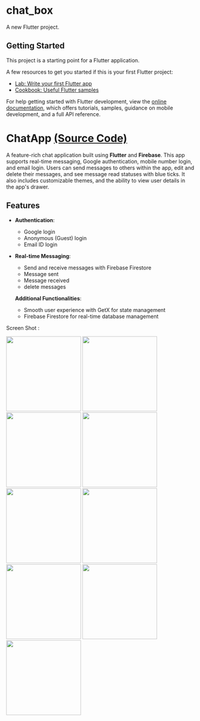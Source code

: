 # chat_box

A new Flutter project.

## Getting Started

This project is a starting point for a Flutter application.

A few resources to get you started if this is your first Flutter project:

- [Lab: Write your first Flutter app](https://docs.flutter.dev/get-started/codelab)
- [Cookbook: Useful Flutter samples](https://docs.flutter.dev/cookbook)

For help getting started with Flutter development, view the
[online documentation](https://docs.flutter.dev/), which offers tutorials,
samples, guidance on mobile development, and a full API reference.

# ChatApp [(Source Code)](https://github.com/HarshilMoradiya1244/chat_box/tree/main/lib)

A feature-rich chat application built using **Flutter** and **Firebase**. This app supports real-time messaging, Google authentication, mobile number login, and email login. Users can send messages to others within the app, edit and delete their messages, and see message read statuses with blue ticks. It also includes customizable themes, and the ability to view user details in the app's drawer.

## Features

- **Authentication**:
  - Google login
  - Anonymous (Guest) login
  - Email ID login
 
  
- **Real-time Messaging**:
  - Send and receive messages with Firebase Firestore
  - Message sent
  - Message received
  -  delete messages
 
  **Additional Functionalities**:
  - Smooth user experience with GetX for state management
  - Firebase Firestore for real-time database management

Screen Shot :

<p>
  <img src="https://github.com/HarshilMoradiya1244/chat_box/assets/142592789/9c11478f-5ecf-4ad2-9823-469a40d0d301",height="1000"width="200">
  <img src="https://github.com/HarshilMoradiya1244/chat_box/assets/142592789/c66da74f-c113-46c2-ab6b-11364212db0c",height="1000"width="200">
  <img src="https://github.com/HarshilMoradiya1244/chat_box/assets/142592789/72cc5041-6687-4c8e-b165-1da6fe8b42c7",height="1000"width="200">
  <img src="https://github.com/HarshilMoradiya1244/chat_box/assets/142592789/f36ab4bc-59ed-4ce5-b1d7-a5b10c57e8b4",height="1000"width="200">
  <img src="https://github.com/HarshilMoradiya1244/chat_box/assets/142592789/8872a86b-ffb1-4e1e-aaab-5cda47a71edc",height="1000"width="200">
  <img src="https://github.com/HarshilMoradiya1244/chat_box/assets/142592789/819b15e8-a914-4460-ba5c-2f3668368991",height="1000"width="200">
  <img src="https://github.com/HarshilMoradiya1244/chat_box/assets/142592789/9b598a25-2340-4d7f-904a-8527f86a8df5",height="1000"width="200">
  <img src="https://github.com/HarshilMoradiya1244/chat_box/assets/142592789/dd97d4b9-ec11-4457-8dfc-9bae0bc5c0d8",height="1000"width="200">
  <img src="https://github.com/HarshilMoradiya1244/chat_box/assets/142592789/1393d6fe-4ad7-45f4-a596-b3402776e162",height="1000"width="200">

</p>

